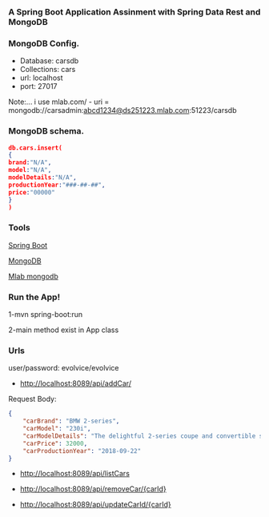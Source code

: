 ### A Spring Boot Application Assinment with Spring Data Rest and MongoDB

### MongoDB Config.

* Database: carsdb
* Collections: cars
* url: localhost
* port: 27017

Note:... i use mlab.com/ - uri = mongodb://carsadmin:abcd1234@ds251223.mlab.com:51223/carsdb

### MongoDB schema.
```json	
db.cars.insert(
{
brand:"N/A",
model:"N/A",
modelDetails:"N/A",
productionYear:"###-##-##",
price:"00000"
}
)
```

### Tools

[Spring Boot](http://projects.spring.io/spring-boot/)

[MongoDB](https://www.mongodb.com/)

[Mlab mongodb](https://mlab.com/)


### Run the App!

1-mvn spring-boot:run

2-main method exist in App class

### Urls

user/password: evolvice/evolvice

* [http://localhost:8089/api/addCar/](http://localhost:8089/api/addCar/)

Request Body:

```json	
{
    "carBrand": "BMW 2-series",
    "carModel": "230i",
    "carModelDetails": "The delightful 2-series coupe and convertible showcase BMW’s trademark performance in a pleasing package. The 230i gets an eager 248-hp 2.0-liter turbo inline-four and an eight-speed automatic; the coupe offers a no-charge six-speed manual. A smooth 335-hp 3.0-liter turbo inline-six powers the M240i, and it’s the car for drivers. Rear-wheel drive is standard; all-wheel drive is available. An optional Track Handling package—standard on the M240i—offers brake, suspension, and steering upgrades.",
    "carPrice": 32000,
    "carProductionYear": "2018-09-22"
}
```
* [http://localhost:8089/api/listCars](http://localhost:8089/api/listCars)

* [http://localhost:8089/api/removeCar/{carId}](http://localhost:8089/api/removeCar/{carId})

* [http://localhost:8089/api/updateCarId/{carId}](http://localhost:8089/api/updateCarId/{carId})


